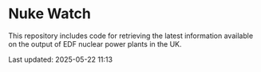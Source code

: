 # Nuke Watch

This repository includes code for retrieving the latest information available on the output of EDF nuclear power plants in the UK.

Last updated: 2025-05-22 11:13